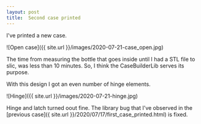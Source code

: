 ```yaml
---
layout: post
title:  Second case printed
---
```


I've printed a new case. 

![Open case]({{ site.url }}/images/2020-07-21-case_open.jpg)

The time from measuring the bottle that goes inside until I had a STL file to slic, was less than 10 minutes.
So, I think the CaseBuilderLib serves its purpose.

With this design I got an even number of hinge elements.

![Hinge]({{ site.url }}/images/2020-07-21-hinge.jpg)

Hinge and latch turned oout fine. The library bug that I've observed in the
[previous case]({ site.url }}/2020/07/17/first_case_printed.html) is fixed.